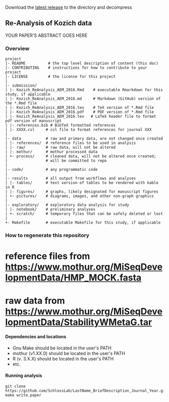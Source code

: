 Download the [latest release](https://github.com/SchlossLab/new_project/releases/latest) to the directory and decompress


## Re-Analysis of Kozich data

YOUR PAPER'S ABSTRACT GOES HERE




### Overview

	project
	|- README          # the top level description of content (this doc)
	|- CONTRIBUTING    # instructions for how to contribute to your project
	|- LICENSE         # the license for this project
	|
	|- submission/
	| |- Kozich_ReAnalysis_AEM_2016.Rmd    # executable Rmarkdown for this study, if applicable
	| |- Kozich_ReAnalysis_AEM_2016.md     # Markdown (GitHub) version of the *.Rmd file
	| |- Kozich_ReAnalysis_AEM_2016.tex    # TeX version of *.Rmd file
	| |- Kozich_ReAnalysis_AEM_2016.pdf    # PDF version of *.Rmd file
	| |- Kozich_ReAnalysis_AEM_2016.tex   # LaTeX header file to format pdf version of manuscript
	| |- references.bib # BibTeX formatted references
	| |- XXXX.csl     # csl file to format references for journal XXX
	|
	|- data           # raw and primary data, are not changed once created
	| |- references/  # reference files to be used in analysis
	| |- raw/         # raw data, will not be altered
	| |- mothur/      # mothur processed data
	| +- process/     # cleaned data, will not be altered once created;
	|                 # will be committed to repo
	|
	|- code/          # any programmatic code
	|
	|- results        # all output from workflows and analyses
	| |- tables/      # text version of tables to be rendered with kable in R
	| |- figures/     # graphs, likely designated for manuscript figures
	| +- pictures/    # diagrams, images, and other non-graph graphics
	|
	|- exploratory/   # exploratory data analysis for study
	| |- notebook/    # preliminary analyses
	| +- scratch/     # temporary files that can be safely deleted or lost
	|
	+- Makefile       # executable Makefile for this study, if applicable


### How to regenerate this repository
# reference files from https://www.mothur.org/MiSeqDevelopmentData/HMP_MOCK.fasta
# raw data from https://www.mothur.org/MiSeqDevelopmentData/StabilityWMetaG.tar


#### Dependencies and locations
* Gnu Make should be located in the user's PATH
* mothur (v1.XX.0) should be located in the user's PATH
* R (v. 3.X.X) should be located in the user's PATH
* etc.


#### Running analysis

```
git clone https://github.com/SchlossLab/LastName_BriefDescription_Journal_Year.git
make write.paper
```

